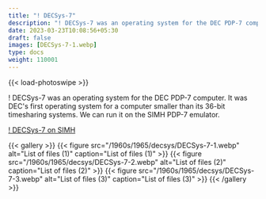 ```yaml
---
title: "! DECSys-7"
description: "! DECSys-7 was an operating system for the DEC PDP-7 computer. It was DEC's first operating system for a computer smaller than its 36-bit timesharing systems."
date: 2023-03-23T10:08:56+05:30
draft: false
images: [DECSys-7-1.webp]
type: docs
weight: 110001
---
```


{{< load-photoswipe >}}

! DECSys-7 was an operating system for the DEC PDP-7 computer. It was DEC's first operating system for a computer smaller than its 36-bit timesharing systems. We can run it on the SIMH PDP-7 emulator.

<section class="section section-sm">
  <div class="container">
    <div class="row justify-content-center text-center">
      <div class="col-lg-5">
        <p><a class="btn btn-primary btn-md px-4 mb-1" href="https://virtualhub.eu.org/1960s/1965/decsys/simh/" role="button">! DECSys-7 on SIMH</a></p>
      </div>
    </div>
  </div>
</section>


{{< gallery >}}
  {{< figure src="/1960s/1965/decsys/DECSys-7-1.webp" alt="List of files (1)" caption="List of files (1)" >}}
  {{< figure src="/1960s/1965/decsys/DECSys-7-2.webp" alt="List of files (2)" caption="List of files (2)" >}}
  {{< figure src="/1960s/1965/decsys/DECSys-7-3.webp" alt="List of files (3)" caption="List of files (3)" >}}
{{< /gallery >}}
